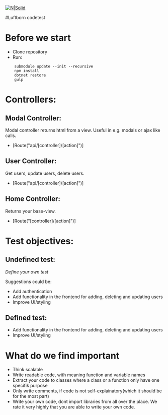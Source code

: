 
[![N|Solid](https://www.luftborn.com/img/logo.svg)](https://www.luftborn.com)

#Luftborn codetest

# Before we start
  - Clone repository
  - Run:
```
    submodule update --init --recursive
    npm install
    dotnet restore
    gulp
```

# Controllers:
## Modal Controller:
Modal controller returns html from a view. Useful in e.g. modals or ajax like calls.
  - [Route("api/[controller]/[action]")]
  
## User Controller:
Get users, update users, delete users.
  - [Route("api/[controller]/[action]")]

## Home Controller:
Returns your base-view.
  - [Route("[controller]/[action]")]
  
# Test objectives:

## Undefined test:
*Define your own test*

Suggestions could be:
  - Add authentication
  - Add functionality in the frontend for adding, deleting and updating users
  - Improve UI/styling


## Defined test:
  - Add functionality in the frontend for adding, deleting and updating users
  - Improve UI/styling

# What do we find important
- Think scalable
- Write readable code, with meaning function and variable names
- Extract your code to classes where a class or a function only have one specifik purpose
- Only write comments, if code is not self-explainatory(which it should be for the most part)
- Write your own code, dont import libraries from all over the place. We rate it very highly that you are able to write your own code.



